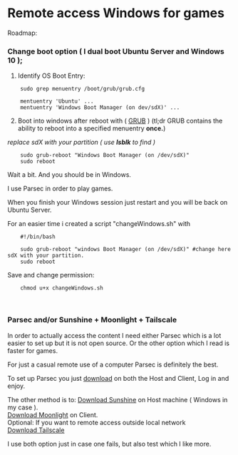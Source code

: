 Remote access Windows for games
========================

Roadmap:

### Change boot option ( I dual boot Ubuntu Server and Windows 10 );

1. Identify OS Boot Entry:

```
    sudo grep menuentry /boot/grub/grub.cfg

    mentuentry 'Ubuntu' ...
    mentuentry 'Windows Boot Manager (on dev/sdX)' ...
```

2. Boot into windows after reboot with ( [GRUB](https://wiki.debian.org/GrubReboot) ) (tl;dr GRUB contains the ability to reboot into a specified menuentry **once.**)

*replace sdX with your partition ( use **lsblk** to find  )*
```
    sudo grub-reboot "Windows Boot Manager (on /dev/sdX)"
    sudo reboot
```

Wait a bit.  And you should be in Windows.

I use Parsec in order to play games.

When you finish your Windows session just restart and you will be back on Ubuntu Server.

For an easier time i created a script "changeWindows.sh" with

```
    #!/bin/bash
    
    sudo grub-reboot "windows Boot Manager (on /dev/sdX)" #change here sdX with your partition.
    sudo reboot
```
Save and change permission:
```
    chmod u+x changeWindows.sh
```
<br>


###  Parsec and/or Sunshine + Moonlight + Tailscale

In order to actually access the content I need either Parsec which is a lot easier to set up but it is not open source. Or the other option which I read is faster for games. 

For just a casual remote use of a computer Parsec is definitely the best.

To set up Parsec you just [download](https://parsec.app/downloads) on both the Host and Client, Log in and enjoy.

The other method is to:
[Download Sunshine](https://github.com/LizardByte/Sunshine?tab=readme-ov-file) on Host machine ( Windows in my case ).<br>
[Download Moonlight](https://github.com/moonlight-stream/moonlight-qt) on Client.<br>
Optional: If you want to remote access outside local network<br> 
[Download Tailscale](https://tailscale.com/download)


I use both option just in case one fails, but also test which I like more. 
